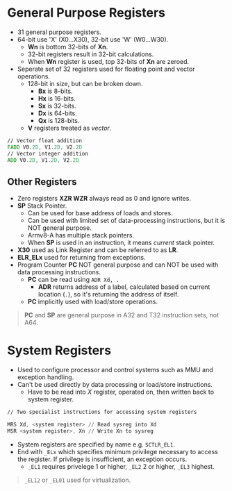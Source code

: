 <!--
  Author: NE- https://github.com/NE-
  Date: 2022 September 06
  Purpose: ARM64 Register notes.
-->

# General Purpose Registers
- 31 general purpose registers.
- 64-bit use 'X' (X0...X30), 32-bit use 'W' (W0...W30).
  - **Wn** is bottom 32-bits of **Xn**.
  - 32-bit registers result in 32-bit calculations.
  - When **Wn** register is used, top 32-bits of **Xn** are zeroed.
- Seperate set of 32 registers used for floating point and vector operations.
  - 128-bit in size, but can be broken down.
    - **Bx** is 8-bits.
    - **Hx** is 16-bits.
    - **Sx** is 32-bits.
    - **Dx** is 64-bits.
    - **Qx** is 128-bits.
  - **V** registers treated as *vector*.
```asm
// Vector float addition
FADD V0.2D, V1.2D, V2.2D
// Vector integer addition
ADD V0.2D, V1.2D, V2.2D
```

## Other Registers
- Zero registers **XZR WZR** always read as 0 and ignore writes.
- **SP** Stack Pointer.
  - Can be used for base address of loads and stores.
  - Can be used with limited set of data-processing instructions, but it is NOT general purpose.
  - Armv8-A has multiple stack pointers.
  - When **SP** is used in an instruction, it means *current* stack pointer.
- **X30** used as Link Register and can be referred to as **LR**.
- **ELR_ELx** used for returning from exceptions.
- Program Counter **PC** NOT general purpose and can NOT be used with data processing instructions.
  - **PC** can be read using `ADR Xd, .`
    - **ADR** returns address of a label, calculated based on current location (`.`), so it's returning the address of itself.
  - **PC** implicitly used with load/store operations.

> **PC** and **SP** are general purpose in A32 and T32 instruction sets, not A64.

# System Registers
- Used to configure processor and control systems such as MMU and exception handling.
- Can't be used directly by data processing or load/store instructions.
  - Have to be read into *X* register, operated on, then written back to system register.
```asm
// Two specialist instructions for accessing system registers

MRS Xd, <system register> // Read sysreg into Xd
MSR <system register>, Xn // Write Xn to sysreg
```
- System registers are specified by name e.g. `SCTLR_EL1`.
- End with `_ELx` which specifies minimum privilege necessary to access the register. If privilege is insufficient, an exception occurs.
  - `_EL1` requires privelege 1 or higher, `_EL2` 2 or higher, `_EL3` highest.
> `_EL12` or `_EL01` used for virtualization.

